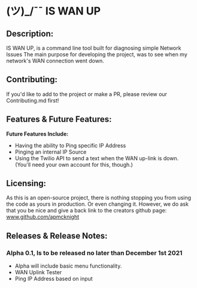 # (ツ)_/¯¯  IS WAN UP

## Description:
IS WAN UP, is a command line tool built for diagnosing simple Network Issues The main purpose for developing the project, was to see when my network's WAN connection went down.

## Contributing:
If you'd like to add to the project or make a PR, please review our Contributing.md first! 

## Features & Future Features:
**Future Features Include:**
* Having the ability to Ping specific IP Address
* Pinging an internal IP Source
* Using the Twilio API to send a text when the WAN up-link is down. (You'll need your own account for this, though.)

## Licensing:
As this is an open-source project, there is nothing stopping you from using the code as yours in production. Or even changing it. However, we do ask that you be nice and give a back link to the creators github page: www.github.com/apmcknight

## Releases & Release Notes:

### Alpha 0.1, Is to be released no later than December 1st 2021

* Alpha will include basic menu functionality. 
* WAN Uplink Tester
* Ping IP Address based on input



